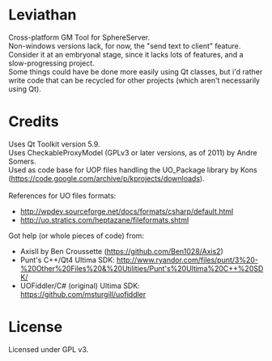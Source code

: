 # Leviathan
Cross-platform GM Tool for SphereServer.<br>
Non-windows versions lack, for now, the "send text to client" feature.<br>
Consider it at an embryonal stage, since it lacks lots of features, and a slow-progressing project.<br>
Some things could have be done more easily using Qt classes, but i'd rather write code that can be recycled for other projects (which aren't necessarily using Qt).<br>

# Credits
Uses Qt Toolkit version 5.9.<br>
Uses CheckableProxyModel (GPLv3 or later versions, as of 2011) by Andre Somers.<br>
Used as code base for UOP files handling the UO_Package library by Kons (https://code.google.com/archive/p/kprojects/downloads).<br>
<br>
References for UO files formats:
* http://wpdev.sourceforge.net/docs/formats/csharp/default.html
* http://uo.stratics.com/heptazane/fileformats.shtml

Got help (or whole pieces of code) from:
* AxisII by Ben Croussette (https://github.com/Ben1028/Axis2)
* Punt's C++/Qt4 Ultima SDK: http://www.ryandor.com/files/punt/3%20-%20Other%20Files%20&%20Utilities/Punt's%20Ultima%20C++%20SDK/
* UOFiddler/C# (original) Ultima SDK: https://github.com/msturgill/uofiddler

# License
Licensed under GPL v3.
